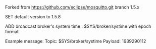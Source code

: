 Forked from https://github.com/eclipse/mosquitto.git branch 1.5.x

SET default version to 1.5.8

ADD broadcast broker's system time : $SYS/broker/systime with epoch format

Example message:
Topic: $SYS/broker/systime 
Payload: 1639290112

